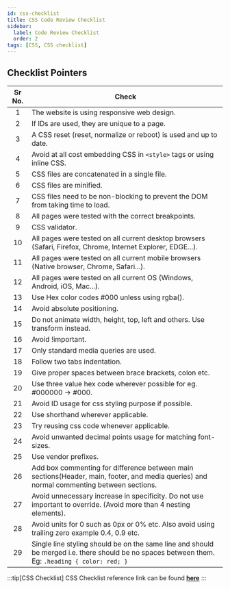 ```yaml
---
id: css-checklist
title: CSS Code Review Checklist
sidebar:
  label: Code Review Checklist
  order: 2
tags: [CSS, CSS checklist]
---
```


## Checklist Pointers

Sr No. | Check |
:----: | ----- |
1 |	The website is using responsive web design.
2 |	If IDs are used, they are unique to a page.
3 |	A CSS reset (reset, normalize or reboot) is used and up to date.
4 |	Avoid at all cost embedding CSS in `<style>` tags or using inline CSS.
5 |	CSS files are concatenated in a single file.
6 |	CSS files are minified.
7 |	CSS files need to be non-blocking to prevent the DOM from taking time to load.
8 |	All pages were tested with the correct breakpoints.
9 |	CSS validator.
10 |	All pages were tested on all current desktop browsers (Safari, Firefox, Chrome, Internet Explorer, EDGE...).
11 |	All pages were tested on all current mobile browsers (Native browser, Chrome, Safari...).
12 |	All pages were tested on all current OS (Windows, Android, iOS, Mac...).
13 |	Use Hex color codes #000 unless using rgba().
14 |	Avoid absolute positioning.
15 |	Do not animate width, height, top, left and others. Use transform instead.
16 |	Avoid !important.
17 |	Only standard media queries are used.
18 |	Follow two tabs indentation.
19 |	Give proper spaces between brace brackets, colon etc.
20 |	Use three value hex code wherever possible for eg. #000000 -> #000.
21 |	Avoid ID usage for css styling purpose if possible.
22 |	Use shorthand wherever applicable.
23 |	Try reusing css code whenever applicable.
24 |	Avoid unwanted decimal points usage for matching font-sizes.
25 |	Use vendor prefixes.
26 |	Add box commenting for difference between main sections(Header, main, footer, and media queries) and normal commenting between sections.
27 |	Avoid unnecessary increase in specificity. Do not use important to override. (Avoid more than 4 nesting elements).
28 |	Avoid units for 0 such as 0px or 0% etc. Also avoid using trailing zero example 0.4, 0.9 etc.
29 |	Single line styling should be on the same line and should be merged i.e. there should be no spaces between them. Eg: `.heading { color: red; }`

:::tip[CSS Checklist]
CSS Checklist reference link can be found [**here**](https://docs.google.com/spreadsheets/d/1kbpSVE_ysY8Is5qvuWfCDTTTMp_Wtt5js7FBZzqGODk/edit#gid=912575460)
:::
